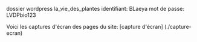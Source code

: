 dossier wordpress la_vie_des_plantes
identifiant: BLaeya
mot de passe: LVDPbio123

Voici les captures d'écran des pages du site:
[capture d'écran] (./capture-ecran)
